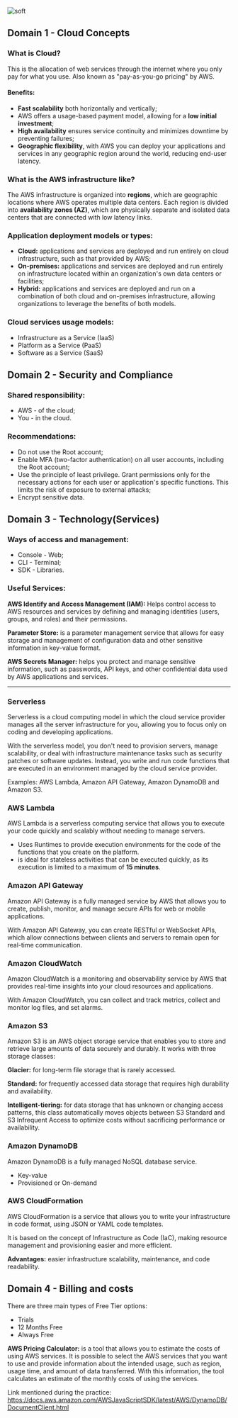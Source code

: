 ![soft](https://capsule-render.vercel.app/api?type=transparent&fontColor=6FC7E1&text=Webinar%20Cloud%20Dev&fontSize=40&fontAlign=21.5&height=80&animation=twinkling)

## Domain 1 - Cloud Concepts

### What is Cloud?
This is the allocation of web services through the internet where you only pay for what you use. Also known as "pay-as-you-go pricing" by AWS.

#### Benefits:

- **Fast scalability** both horizontally and vertically;
- AWS offers a usage-based payment model, allowing for a **low initial investment**;
- **High availability** ensures service continuity and minimizes downtime by preventing failures;
- **Geographic flexibility**, with AWS you can deploy your applications and services in any geographic region around the world, reducing end-user latency.
  
### What is the AWS infrastructure like?

The AWS infrastructure is organized into **regions**, which are geographic locations where AWS operates multiple data centers. Each region is divided into **availability zones (AZ)**, which are physically separate and isolated data centers that are connected with low latency links.  

### Application deployment models or types:

- **Cloud:** applications and services are deployed and run entirely on cloud infrastructure, such as that provided by AWS;
- **On-premises:** applications and services are deployed and run entirely on infrastructure located within an organization's own data centers or facilities;
- **Hybrid:** applications and services are deployed and run on a combination of both cloud and on-premises infrastructure, allowing organizations to leverage the benefits of both models. 

### Cloud services usage models:

- Infrastructure as a Service (IaaS) 
- Platform as a Service (PaaS)
- Software as a Service (SaaS)

## Domain 2 - Security and Compliance

### Shared responsibility:

- AWS - of the cloud;
- You - in the cloud.

### Recommendations:

- Do not use the Root account;
- Enable MFA (two-factor authentication) on all user accounts, including the Root account;
- Use the principle of least privilege. Grant permissions only for the necessary actions for each user or application's specific functions. This limits the risk of exposure to external attacks;
- Encrypt sensitive data.

## Domain 3 - Technology(Services)

### Ways of access and management:

- Console - Web;
- CLI - Terminal;
- SDK - Libraries.

### Useful Services:

**AWS Identify and Access Management (IAM):** Helps control access to AWS resources and services by defining and managing identities (users, groups, and roles) and their permissions.

**Parameter Store:** is a parameter management service that allows for easy storage and management of configuration data and other sensitive information in key-value format.

**AWS Secrets Manager:** helps you protect and manage sensitive information, such as passwords, API keys, and other confidential data used by AWS applications and services.

----------------

### **Serverless**

Serverless is a cloud computing model in which the cloud service provider manages all the server infrastructure for you, allowing you to focus only on coding and developing applications.

With the serverless model, you don't need to provision servers, manage scalability, or deal with infrastructure maintenance tasks such as security patches or software updates. Instead, you write and run code functions that are executed in an environment managed by the cloud service provider.

Examples: AWS Lambda, Amazon API Gateway, Amazon DynamoDB and Amazon S3.

### AWS Lambda
AWS Lambda is a serverless computing service that allows you to execute your code quickly and scalably without needing to manage servers.
- Uses Runtimes to provide execution environments for the code of the functions that you create on the platform.
- is ideal for stateless activities that can be executed quickly, as its execution is limited to a maximum of **15 minutes**. 

### Amazon API Gateway
Amazon API Gateway is a fully managed service by AWS that allows you to create, publish, monitor, and manage secure APIs for web or mobile applications. 

With Amazon API Gateway, you can create RESTful or WebSocket APIs, which allow connections between clients and servers to remain open for real-time communication.

### Amazon CloudWatch
Amazon CloudWatch is a monitoring and observability service by AWS that provides real-time insights into your cloud resources and applications. 

With Amazon CloudWatch, you can collect and track metrics, collect and monitor log files, and set alarms. 

### Amazon S3
Amazon S3 is an AWS object storage service that enables you to store and retrieve large amounts of data securely and durably. It works with three storage classes:

**Glacier:** for long-term file storage that is rarely accessed. 

**Standard:** for frequently accessed data storage that requires high durability and availability.

**Intelligent-tiering:** for data storage that has unknown or changing access patterns, this class automatically moves objects between S3 Standard and S3 Infrequent Access to optimize costs without sacrificing performance or availability.

### Amazon DynamoDB
Amazon DynamoDB is a fully managed NoSQL database service.
- Key-value
- Provisioned or On-demand

### AWS CloudFormation
AWS CloudFormation is a service that allows you to write your infrastructure in code format, using JSON or YAML code templates. 

It is based on the concept of Infrastructure as Code (IaC), making resource management and provisioning easier and more efficient.

**Advantages:** easier infrastructure scalability, maintenance, and code readability.

## Domain 4 - Billing and costs

There are three main types of Free Tier options:
- Trials 
- 12 Months Free
- Always Free

**AWS Pricing Calculator:** is a tool that allows you to estimate the costs of using AWS services. It is possible to select the AWS services that you want to use and provide information about the intended usage, such as region, usage time, and amount of data transferred. With this information, the tool calculates an estimate of the monthly costs of using the services.


Link mentioned during the practice:
https://docs.aws.amazon.com/AWSJavaScriptSDK/latest/AWS/DynamoDB/DocumentClient.html 
